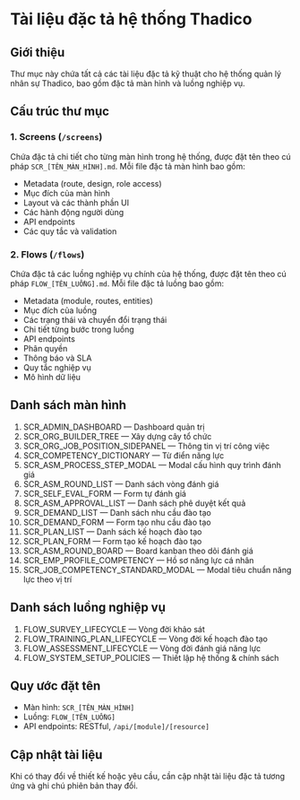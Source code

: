 # Tài liệu đặc tả hệ thống Thadico

## Giới thiệu
Thư mục này chứa tất cả các tài liệu đặc tả kỹ thuật cho hệ thống quản lý nhân sự Thadico, bao gồm đặc tả màn hình và luồng nghiệp vụ.

## Cấu trúc thư mục

### 1. Screens (`/screens`)
Chứa đặc tả chi tiết cho từng màn hình trong hệ thống, được đặt tên theo cú pháp `SCR_[TÊN_MÀN_HÌNH].md`. Mỗi file đặc tả màn hình bao gồm:
- Metadata (route, design, role access)
- Mục đích của màn hình
- Layout và các thành phần UI
- Các hành động người dùng
- API endpoints
- Các quy tắc và validation

### 2. Flows (`/flows`)
Chứa đặc tả các luồng nghiệp vụ chính của hệ thống, được đặt tên theo cú pháp `FLOW_[TÊN_LUỒNG].md`. Mỗi file đặc tả luồng bao gồm:
- Metadata (module, routes, entities)
- Mục đích của luồng
- Các trạng thái và chuyển đổi trạng thái
- Chi tiết từng bước trong luồng
- API endpoints
- Phân quyền
- Thông báo và SLA
- Quy tắc nghiệp vụ
- Mô hình dữ liệu

## Danh sách màn hình
1. SCR_ADMIN_DASHBOARD — Dashboard quản trị
2. SCR_ORG_BUILDER_TREE — Xây dựng cây tổ chức
3. SCR_ORG_JOB_POSITION_SIDEPANEL — Thông tin vị trí công việc
4. SCR_COMPETENCY_DICTIONARY — Từ điển năng lực
5. SCR_ASM_PROCESS_STEP_MODAL — Modal cấu hình quy trình đánh giá
6. SCR_ASM_ROUND_LIST — Danh sách vòng đánh giá
7. SCR_SELF_EVAL_FORM — Form tự đánh giá
8. SCR_ASM_APPROVAL_LIST — Danh sách phê duyệt kết quả
9. SCR_DEMAND_LIST — Danh sách nhu cầu đào tạo
10. SCR_DEMAND_FORM — Form tạo nhu cầu đào tạo
11. SCR_PLAN_LIST — Danh sách kế hoạch đào tạo
12. SCR_PLAN_FORM — Form tạo kế hoạch đào tạo
13. SCR_ASM_ROUND_BOARD — Board kanban theo dõi đánh giá
14. SCR_EMP_PROFILE_COMPETENCY — Hồ sơ năng lực cá nhân
15. SCR_JOB_COMPETENCY_STANDARD_MODAL — Modal tiêu chuẩn năng lực theo vị trí

## Danh sách luồng nghiệp vụ
1. FLOW_SURVEY_LIFECYCLE — Vòng đời khảo sát
2. FLOW_TRAINING_PLAN_LIFECYCLE — Vòng đời kế hoạch đào tạo
3. FLOW_ASSESSMENT_LIFECYCLE — Vòng đời đánh giá năng lực
4. FLOW_SYSTEM_SETUP_POLICIES — Thiết lập hệ thống & chính sách

## Quy ước đặt tên
- Màn hình: `SCR_[TÊN_MÀN_HÌNH]`
- Luồng: `FLOW_[TÊN_LUỒNG]`
- API endpoints: RESTful, `/api/[module]/[resource]`

## Cập nhật tài liệu
Khi có thay đổi về thiết kế hoặc yêu cầu, cần cập nhật tài liệu đặc tả tương ứng và ghi chú phiên bản thay đổi.